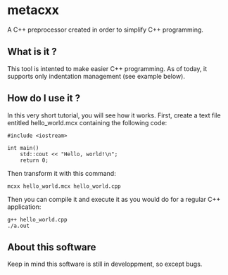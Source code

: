 # metacxx
A C++ preprocessor created in order to simplify C++ programming.
## What is it ?
This tool is intented to make easier C++ programming. As of today, it supports only indentation management (see example below).
## How do I use it ?
In this very short tutorial, you will see how it works.
First, create a text file entitled hello_world.mcx containing the following code:
```
#include <iostream>

int main()
	std::cout << "Hello, world!\n";
	return 0;
```
Then transform it with this command:
```
mcxx hello_world.mcx hello_world.cpp
```
Then you can compile it and execute it as you would do for a regular C++ application:
```
g++ hello_world.cpp
./a.out
```
## About this software
Keep in mind this software is still in developpment, so except bugs.
